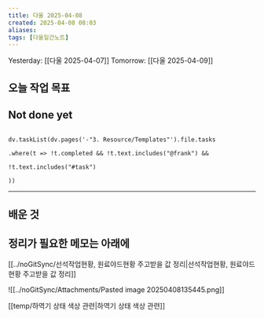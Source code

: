 ```yaml
---
title: 다울 2025-04-08
created: 2025-04-08 08:03
aliases: 
tags: [다울일간노트]
---
```



Yesterday: [[다울 2025-04-07]] 
Tomorrow: [[다울 2025-04-09]] 




## 오늘 작업 목표




## Not done yet

```dataviewjs

dv.taskList(dv.pages('-"3. Resource/Templates"').file.tasks

.where(t => !t.completed && !t.text.includes("@frank") &&

!t.text.includes("#task")

))

```

---

## 배운 것




## 정리가 필요한 메모는 아래에


[[../noGitSync/선석작업현황, 원료야드현황 주고받을 값 정리|선석작업현황, 원료야드현황 주고받을 값 정리]]


![[../noGitSync/Attachments/Pasted image 20250408135445.png]]




[[temp/하역기 상태 색상 관련|하역기 상태 색상 관련]]